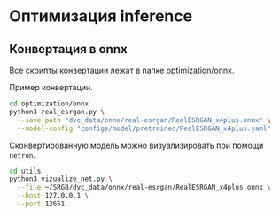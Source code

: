 # Оптимизация inference

## Конвертация в onnx

Все скрипты конвертации лежат в папке [optimization/onnx](/optimization/onnx).

Пример конвертации.
```bash
cd optimization/onnx
python3 real_esrgan.py \
  --save-path "dvc_data/onnx/real-esrgan/RealESRGAN_x4plus.onnx" \
  --model-config "configs/model/pretrained/RealESRGAN_x4plus.yaml"
```

Сконвертированную модель можно визуализировать при помощи `netron`.
```bash
cd utils
python3 vizualize_net.py \
  --file ~/SRGB/dvc_data/onnx/real-esrgan/RealESRGAN_x4plus.onnx \
  --host 127.0.0.1 \
  --port 12651
```
